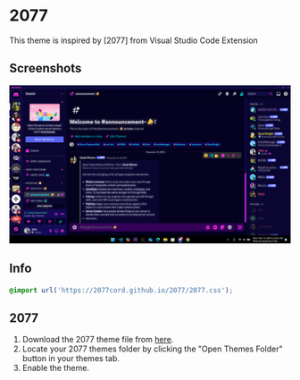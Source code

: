 # 2077
This theme is inspired by [2077] from Visual Studio Code Extension

## Screenshots

![Theme in use](/images/2077snapshot.png)


## Info



```css
@import url('https://2077cord.github.io/2077/2077.css');

```

## 2077

1. Download the 2077 theme file from [here](https://2077cord.github.io/2077/2077.css).
2. Locate your 2077 themes folder by clicking the "Open Themes Folder" button in your themes tab.
3. Enable the theme.

